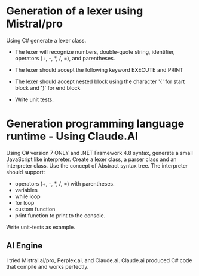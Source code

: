 # Generation of a lexer using Mistral/pro

Using C# generate a lexer class.
- The lexer will recognize
    numbers,
    double-quote string,
    identifier,
    operators (+, -, *, /, =), and parentheses.
- The lexer should accept the following keyword EXECUTE and PRINT
- The lexer should accept nested block using the character '{' for start block 
and '}' for end block

- Write unit tests.


# Generation programming language runtime - Using Claude.AI

Using C# version 7 ONLY and .NET Framework 4.8 syntax, generate a small JavaScript like interpreter.
Create a lexer class, a parser class and an interpreter class.
Use the concept of Abstract syntax tree.
The interpreter should support:
- operators (+, -, *, /, =) with parentheses.
- variables
- while loop
- for loop
- custom function
- print function to print to the console.

Write unit-tests as example.


## AI Engine
I tried Mistral.ai/pro, Perplex.ai, and Claude.ai. 
Claude.ai produced C# code that compile and works perfectly.